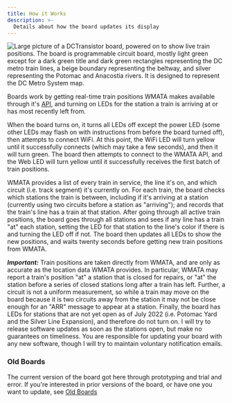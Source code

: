 ```yaml
---
title: How it Works
description: >-
  Details about how the board updates its display
---
```


<img class="cover-board" src="{{ site.baseurl }}/images/lightup-board.jpg" alt="Large picture of a DCTransistor board, powered on to show live train positions. The board is programmable circuit board, mostly light green except for a dark green title and dark green rectangles representing the DC metro train lines, a beige boundary representing the beltway, and silver representing the Potomac and Anacostia rivers. It is designed to represent the DC Metro System map.">

Boards work by getting real-time train positions WMATA makes available through it's [API](https://developer.wmata.com/docs/services/5763fa6ff91823096cac1057/operations/5763fb35f91823096cac1058), and turning on LEDs for the station a train is arriving at or has most recently left from. 

When the board turns on, it turns all LEDs off except the power LED (some other LEDs may flash on with instructions from before the board turned off), then attempts to connect WiFi. At this point, the WiFi LED will turn yellow until it successfully connects (which may take a few seconds), and then it will turn green. The board then attempts to connect to the WMATA API, and the Web LED will turn yellow until it successfully receives the first batch of train positions.

WMATA provides a list of every train in service, the line it's on, and which circuit (i.e. track segment) it's currently on. For each train, the board checks which stations the train is between, including if it's arriving at a station (currently using two circuits before a station as "arriving"); and records that the train's line has a train at that station. After going through all active train positions, the board goes through all stations and sees if any line has a train "at" each station, setting the LED for that station to the line's color if there is and turning the LED off if not. The board then updates all LEDs to show the new positions, and waits twenty seconds before getting new train positions from WMATA.

***Important:*** Train positions are taken directly from WMATA, and are only as accurate as the location data WMATA provides. In particular, WMATA may report a train's position "at" a station that is closed for repairs, or "at" the station before a series of closed stations long after a train has left. Further, a circuit is not a uniform measurement, so while a train may move on the board because it is two circuits away from the station it may not be close enough for an "ARR" message to appear at a station. Finally, the board has LEDs for stations that are not yet open as of July 2022 (i.e. Potomac Yard and the Silver Line Expansion), and therefore do not turn on. I will try to release software updates as soon as the stations open, but make no guarantees on timeliness. You are responsible for updating your board with any new software, though I will try to maintain voluntary notification emails.

### Old Boards
The current version of the board got here through prototyping and trial and error. If you're interested in prior versions of the board, or have one you want to update, see [Old Boards](/old-boards)